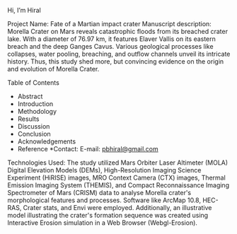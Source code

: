 Hi, I’m Hiral
 
Project Name: Fate of a Martian impact crater
Manuscript description: Morella Crater on Mars reveals catastrophic floods from its breached crater lake. With a diameter of 76.97 km, it features Elaver Vallis on its eastern breach and the deep Ganges Cavus. Various geological processes like collapses, water pooling, breaching, and outflow channels unveil its intricate history. Thus, this study shed more, but convincing evidence on the origin and evolution of Morella Crater.

Table of Contents
* Abstract
* Introduction
* Methodology
* Results
* Discussion
* Conclusion
* Acknowledgements
* Reference
*Contact: E-mail: pbhiral@gmail.com

Technologies Used: The study utilized Mars Orbiter Laser Altimeter (MOLA) Digital Elevation Models (DEMs), High-Resolution Imaging Science Experiment (HiRISE) images, MRO Context Camera (CTX) images, Thermal Emission Imaging System (THEMIS), and Compact Reconnaissance Imaging Spectrometer of Mars (CRISM) data to analyse Morella crater's morphological features and processes. Software like ArcMap 10.8, HEC-RAS, Crater stats, and Envi were employed. Additionally, an illustrative model illustrating the crater's formation sequence was created using Interactive Erosion simulation in a Web Browser (Webgl-Erosion).

